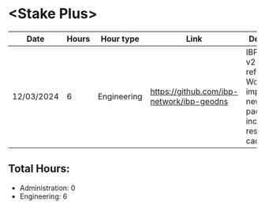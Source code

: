 # \<Stake Plus\>
| Date | Hours | Hour type | Link | Description | 
|---|---|---|---|---|
| 12/03/2024 | 6 | Engineering | https://github.com/ibp-network/ibp-geodns | IBP-GeoDNS v2 (Code refactor) - Working on implementing new monitor package including results caching. 

## Total Hours:
- Administration: 0
- Engineering: 6


